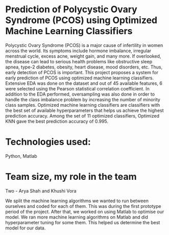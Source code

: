 # Prediction of Polycystic Ovary Syndrome (PCOS) using Optimized Machine Learning Classifiers
Polycystic Ovary Syndrome (PCOS) is a major cause of infertility in women across the world. Its symptoms include hormone imbalance, irregular menstrual cycle, excess acne, weight gain, and many more. If overlooked, the disease can lead to serious health problems like obstructive sleep apnea, type-2 diabetes, obesity, heart disease, mood disorders, etc. Thus, early detection of PCOS is important. This project proposes a system for early prediction of PCOS using optimized machine learning classifiers. Extensive EDA was done on the dataset and out of 45 available features, 6 were selected using the Pearson statistical correlation coefficient. In addition to the EDA performed, oversampling was also done in order to handle the class imbalance problem by increasing the number of minority class samples.  Optimized machine learning classifiers are classifiers with the best set of available hyperparameters that helps us achieve the highest prediction accuracy.  Among the set of 11 optimized classifiers, Optimized KNN gave the best prediction accuracy of 0.995. 

# Technologies used:
Python, 
Matlab

# Team size, my role in the team
Two - Arya Shah and Khushi Vora

We split the machine learning algorithms we wanted to run between ourselves and coded for each of them. This was during the first prototype period of the project. After that, we worked on using Matlab to optimise our model. We ran more machine learning algorithms on Matlab and did hyperparameter tuning for some them. This helped us determine the best model for our data. 
